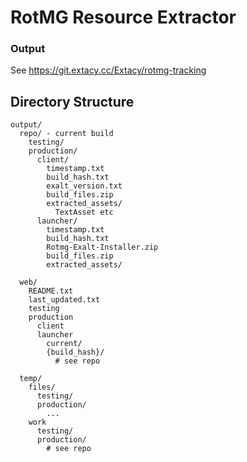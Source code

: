 # RotMG Resource Extractor

### Output
See https://git.extacy.cc/Extacy/rotmg-tracking

## Directory Structure

```
output/
  repo/ - current build
    testing/
    production/
      client/
        timestamp.txt
        build_hash.txt
        exalt_version.txt
        build_files.zip
        extracted_assets/
          TextAsset etc
      launcher/
        timestamp.txt
        build_hash.txt
        Rotmg-Exalt-Installer.zip
        build_files.zip
        extracted_assets/

  web/
    README.txt
    last_updated.txt
    testing
    production
      client
      launcher
        current/
        {build_hash}/
          # see repo

  temp/
    files/
      testing/
      production/
        ...
    work
      testing/
      production/
        # see repo
```
